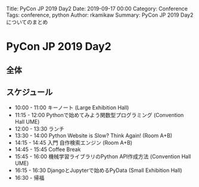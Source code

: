 Title: PyCon JP 2019 Day2
Date: 2019-09-17 00:00
Category: Conference
Tags: conference, python
Author: rkamikaw
Summary: PyCon JP 2019 Day2 についてのまとめ

# PyCon JP 2019 Day2
## 全体

## スケジュール
* 10:00 - 11:00 キーノート (Large Exhibition Hall)
* 11:15 - 12:00 Pythonで始めてみよう関数型プログラミング (Convention Hall UME)
* 12:00 - 13:30 ランチ
* 13:30 - 14:00 Python Website is Slow? Think Again! (Room A+B)
* 14:15 - 14:45 入門 自作検索エンジン (Room A+B)
* 14:45 - 15:45 Coffee Break
* 15:45 - 16:00 機械学習ライブラリのPython API作成方法 (Convention Hall UME)
* 16:15 - 16:30 DjangoとJupyterで始めるPyData (Small Exhibition Hall)
* 16:30 - 帰福